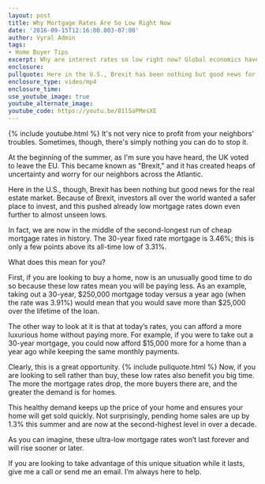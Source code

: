 ```yaml
---
layout: post
title: Why Mortgage Rates Are So Low Right Now
date: '2016-09-15T12:16:00.003-07:00'
author: Vyral Admin
tags:
- Home Buyer Tips
excerpt: Why are interest rates so low right now? Global economics have made American real estate a great haven for investments, so rates have dropped.
enclosure:
pullquote: Here in the U.S., Brexit has been nothing but good news for mrtgage rates.
enclosure_type: video/mp4
enclosure_time:
use_youtube_image: true
youtube_alternate_image:
youtube_code: https://youtu.be/81l5aPMesXE
---
```

{% include youtube.html %}
It's not very nice to profit from your neighbors’ troubles. Sometimes, though, there's simply nothing you can do to stop it.

At the beginning of the summer, as I'm sure you have heard, the UK voted to leave the EU. This became known as "Brexit," and it has created heaps of uncertainty and worry for our neighbors across the Atlantic.

Here in the U.S., though, Brexit has been nothing but good news for the real estate market. Because of Brexit, investors all over the world wanted a safer place to invest, and this pushed already low mortgage rates down even further to almost unseen lows.

In fact, we are now in the middle of the second-longest run of cheap mortgage rates in history. The 30-year fixed rate mortgage is 3.46%; this is only a few points above its all-time low of 3.31%.

What does this mean for you?

First, if you are looking to buy a home, now is an unusually good time to do so because these low rates mean you will be paying less. As an example, taking out a 30-year, $250,000 mortgage today versus a year ago (when the rate was 3.91%) would mean that you would save more than $25,000 over the lifetime of the loan.

The other way to look at it is that at today’s rates, you can afford a more luxurious home without paying more. For example, if you were to take out a 30-year mortgage, you could now afford $15,000 more for a home than a year ago while keeping the same monthly payments.

Clearly, this is a great opportunity.
{% include pullquote.html %}
Now, if you are looking to sell rather than buy, these low rates also benefit you big time. The more the mortgage rates drop, the more buyers there are, and the greater the demand is for homes.

This healthy demand keeps up the price of your home and ensures your home will get sold quickly. Not surprisingly, pending home sales are up by 1.3% this summer and are now at the second-highest level in over a decade.

As you can imagine, these ultra-low mortgage rates won’t last forever and will rise sooner or later.

If you are looking to take advantage of this unique situation while it lasts, give me a call or send me an email. I’m always here to help.
